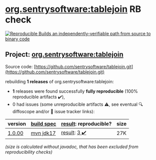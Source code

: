 [org.sentrysoftware:tablejoin](https://central.sonatype.com/artifact/org.sentrysoftware/tablejoin/versions) RB check
=======

[![Reproducible Builds](https://reproducible-builds.org/images/logos/rb.svg) an independently-verifiable path from source to binary code](https://reproducible-builds.org/)

## Project: [org.sentrysoftware:tablejoin](https://central.sonatype.com/artifact/org.sentrysoftware/tablejoin/versions)

Source code: [https://github.com/sentrysoftware/tablejoin.git](https://github.com/sentrysoftware/tablejoin.git)

rebuilding **1 releases** of org.sentrysoftware:tablejoin:
- **1** releases were found successfully **fully reproducible** (100% reproducible artifacts :heavy_check_mark:),
- 0 had issues (some unreproducible artifacts :warning:, see eventual :mag: diffoscope and/or :memo: issue tracker links):

| version | [build spec](/BUILDSPEC.md) | [result](https://reproducible-builds.org/docs/jvm/): reproducible? | size |
| -- | --------- | ------ | -- |
| [1.0.00](https://central.sonatype.com/artifact/org.sentrysoftware/tablejoin/1.0.00/pom) | [mvn jdk17](tablejoin-1.0.00.buildspec) | [result](tablejoin-1.0.00.buildinfo): [3 :heavy_check_mark: ](tablejoin-1.0.00.buildcompare) | 27K |

<i>(size is calculated without javadoc, that has been excluded from reproducibility checks)</i>
